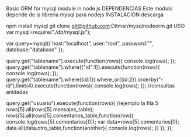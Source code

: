 Basic ORM for mysql module in node js DEPENDENCIAS Este modulo depende de la libreria mysql para nodejs INSTALACION descarga 

npm install 
mysql git clone git@github.com:Ditmar/mysqlnodeorm.git USO var mysql=require("./db/mysql.js"); 

var query=mysql({ host:"localhost", user:"root", password:"", database:"database" });

query.get("tablename").execute(function(rows){ console.log(rows); }); query.get("tablename").where({"id":1}).execute(function(rows){ console.log(rows); }); query.get("tablename").where({id:1}).where_or({id:2}).orderby("-id").limit(4).execute(function(rows){ console.log(rows); }); //consultas anidadas

query.get("usuario").execute(function(rows){ //ejemplo la fila 5 rows[5].all(rows[5].mensajes_table); rows[5].all(rows[5].comentarios_table,function(row){ console.log(rows[5].comentarios[0]); var data=rows[5].comentarios[0]; data.all(data.otro_table,function(another){ console.log(rows); }) }); });